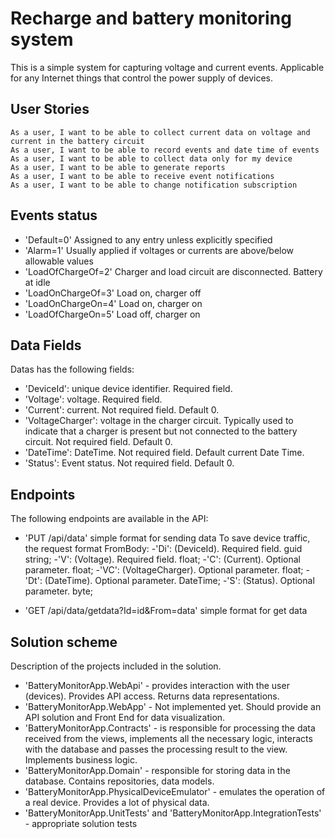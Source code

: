 # Recharge and battery monitoring system
This is a simple system for capturing voltage and current events. 
Applicable for any Internet things that control the power supply of devices. 

## User Stories

    As a user, I want to be able to collect current data on voltage and current in the battery circuit
    As a user, I want to be able to record events and date time of events
    As a user, I want to be able to collect data only for my device
    As a user, I want to be able to generate reports
    As a user, I want to be able to receive event notifications
    As a user, I want to be able to change notification subscription

## Events status

- 'Default=0' Assigned to any entry unless explicitly specified
- 'Alarm=1' Usually applied if voltages or currents are above/below allowable values
- 'LoadOfChargeOf=2' Charger and load circuit are disconnected. Battery at idle
- 'LoadOnChargeOf=3' Load on, charger off
- 'LoadOnChargeOn=4' Load on, charger on
- 'LoadOfChargeOn=5' Load off, charger on

## Data Fields
Datas has the following fields:
- 'DeviceId': unique device identifier. Required field.
- 'Voltage': voltage. Required field.
- 'Current': current. Not required field. Default 0.
- 'VoltageCharger': voltage in the charger circuit.
    Typically used to indicate that a charger is present but not connected to the battery circuit.
    Not required field. Default 0.
- 'DateTime': DateTime. Not required field. Default current Date Time.
- 'Status': Event status. Not required field. Default 0.

## Endpoints

The following endpoints are available in the API:

- 'PUT /api/data' simple format for sending data
        To save device traffic, the request format FromBody:
            -'Di': (DeviceId). Required field. guid string;
            -'V': (Voltage). Required field. float;
            -'C': (Current). Optional parameter. float;
            -'VC': (VoltageCharger). Optional parameter. float;
            -'Dt': (DateTime). Optional parameter. DateTime;
            -'S': (Status). Optional parameter. byte;
        
- 'GET /api/data/getdata?Id=id&From=data' simple format for get data

## Solution scheme

Description of the projects included in the solution.
- 'BatteryMonitorApp.WebApi' - provides interaction with the user (devices). 
    Provides API access. Returns data representations.
- 'BatteryMonitorApp.WebApp' - Not implemented yet. Should provide an API solution
    and Front End for data visualization.
- 'BatteryMonitorApp.Contracts' - is responsible for processing the data received 
    from the views, implements all the necessary logic, interacts with the database 
    and passes the processing result to the view. Implements business logic.
- 'BatteryMonitorApp.Domain' - responsible for storing data in the database. 
    Contains repositories, data models.
- 'BatteryMonitorApp.PhysicalDeviceEmulator' - emulates the operation of a real device. 
    Provides a lot of physical data.
- 'BatteryMonitorApp.UnitTests' and 'BatteryMonitorApp.IntegrationTests' - 
    appropriate solution tests
